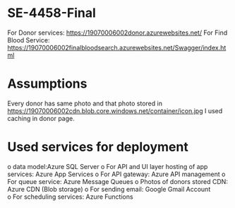 # SE-4458-Final
For Donor services: https://19070006002donor.azurewebsites.net/
For Find Blood Service: https://19070006002finalbloodsearch.azurewebsites.net/Swagger/index.html


# Assumptions
Every donor has same photo and that photo stored in https://19070006002cdn.blob.core.windows.net/container/icon.jpg
I used caching in donor page.

# Used services for deployment
o data model:Azure SQL Server
o For API and UI layer hosting of app services: Azure App Services 
o For API gateway: Azure API management 
o For queue service: Azure Message Queues
o Photos of donors stored CDN: Azure CDN (Blob storage)
o For sending email: Google Gmail Account  
o For scheduling services: Azure Functions
